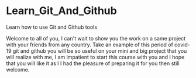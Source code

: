 # Learn_Git_And_Github
Learn how to use Git and Github tools

Welcome to all of you, I can't wait to show you the work on a same project with your friends from any country.
Take an example of this period of covid-19 git and github you will be so useful on your mini and big project that you will realize with me,
I am impatient to start this course with you and I hope that you will like it as I I had the pleasure of preparing it for you then still welcome.
